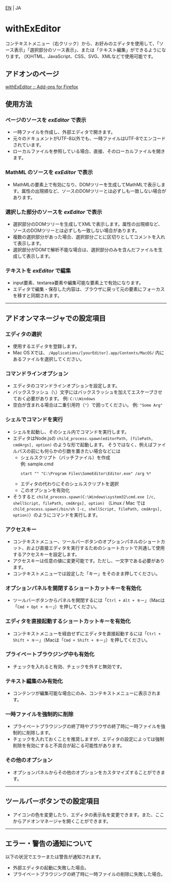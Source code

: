 [EN](./README.md) | JA

# withExEditor
コンテキストメニュー（右クリック）から、お好みのエディタを使用して、「ソース表示」「選択部分のソース表示」、または「テキスト編集」ができるようになります。
(X)HTML、JavaScript、CSS、SVG、XMLなどで使用可能です。

## アドオンのページ
[withExEditor :: Add-ons for Firefox](https://addons.mozilla.org/ja/firefox/addon/withexeditor/ "withExEditor :: Add-ons for Firefox")

## 使用方法

### ページのソースを *exEditor* で表示
* 一時ファイルを作成し、外部エディタで開きます。
* 元々のドキュメントがUTF-8以外でも、一時ファイルはUTF-8でエンコードされています。
* ローカルファイルを参照している場合、直接、そのローカルファイルを開きます。

### MathML のソースを *exEditor* で表示
* MathMLの要素上で有効になり、DOMツリーを生成してMathMLで表示します。属性の出現順など、ソースのDOMツリーとは必ずしも一致しない場合があります。

### 選択した部分のソースを *exEditor* で表示
* 選択部分のDOMツリーを生成してXMLで表示します。属性の出現順など、ソースのDOMツリーとは必ずしも一致しない場合があります。
* 複数の選択部分があった場合、選択部分ごとに区切りとしてコメントを入れて表示します。
* 選択部分がDOMで解析不能な場合は、選択部分のみを含んだファイルを生成して表示します。

### テキストを *exEditor* で編集
* input要素、textarea要素や編集可能な要素上で有効になります。
* エディタで編集・保存した内容は、ブラウザに戻って元の要素にフォーカスを移すと同期されます。

***

## アドオンマネージャでの設定項目

### エディタの選択
* 使用するエディタを登録します。
* Mac OS Xでは、 `/Applications/[yourEditor].app/Contents/MacOS/` 内にあるファイルを選択してください。

### コマンドラインオプション
* エディタのコマンドラインオプションを設定します。
* バックスラッシュ（`\`）文字にはバックスラッシュを加えてエスケープさせておく必要があります。
例: `C:\\Windows`
* 空白が含まれる場合は二重引用符（`"`）で囲ってください。
例: `"Some Arg"`

### シェルでコマンドを実行
* シェルを起動し、そのシェル内でコマンドを実行します。
* エディタはNode.jsの `child_process.spawn(editorPath, [filePath, cmdArgs], option)` のような形で起動します。
  そうではなく、例えばファイルパスの前にも何らかの引数を置きたい場合などには
  * シェルスクリプト（バッチファイル）を作成  
    例: sample.cmd  
    ```
    start "" "C:\Program Files\SomeEditor\Editor.exe" /arg %*
    ```
  * エディタの代わりにそのシェルスクリプトを選択
  * このオプションを有効化
* そうすると `child_process.spawn(C:\Windows\system32\cmd.exe [/c, shellScript, filePath, cmdArgs], option)` （Linux / Mac では `child_process.spawn(/bin/sh [-c, shellScript, filePath, cmdArgs], option)`）のようにコマンドを実行します。

### アクセスキー
* コンテキストメニュー、ツールバーボタンのオプションパネルのショートカット、および直接エディタを実行するためのショートカットで共通して使用するアクセスキーを設定します。
* アクセスキーは任意の値に変更可能です。ただし、一文字である必要があります。
* コンテキストメニューでは設定した「キー」をそのまま押してください。

### オプションパネルを開閉するショートカットキーを有効化
* ツールバーボタンからパネルを開閉するには「`Ctrl + Alt + キー`」（Macは「`Cmd + Opt + キー`」）を押してください。

### エディタを直接起動するショートカットキーを有効化
* コンテキストメニューを経由せずにエディタを直接起動するには「`Ctrl + Shift + キー`」（Macは「`Cmd + Shift + キー`」）を押してください。

### プライベートブラウジング中も有効化
* チェックを入れると有効、チェックを外すと無効です。

### テキスト編集のみ有効化
* コンテンツが編集可能な場合にのみ、コンテキストメニューに表示されます。

### 一時ファイルを強制的に削除
* プライベートブラウジングの終了時やブラウザの終了時に一時ファイルを強制的に削除します。
* チェックを入れておくことを推奨しますが、エディタの設定によっては強制削除を有効にすると不具合が起こる可能性があります。

### その他のオプション
* オプションパネルからその他のオプションをカスタマイズすることができます。

***

## ツールバーボタンでの設定項目
* アイコンの色を変更したり、エディタの表示名を変更できます。また、ここからアドオンマネージャを開くことができます。

***

## エラー・警告の通知について
以下の状況でエラーまたは警告が通知されます。
* 外部エディタの起動に失敗した場合。
* プライベートブラウジングの終了時に一時ファイルの削除に失敗した場合。
